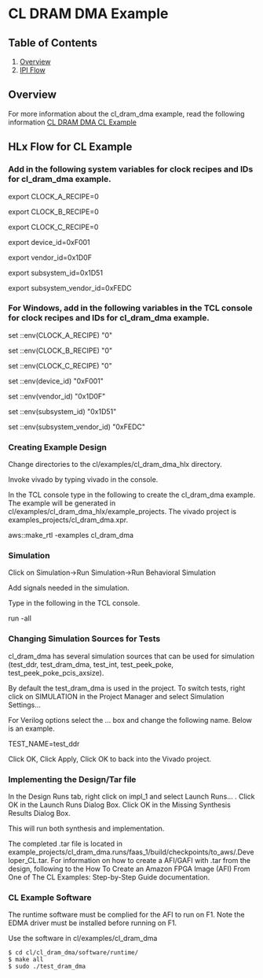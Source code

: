 # CL DRAM DMA Example

## Table of Contents

1. [Overview](#overview)
2. [IPI Flow](#hlx)


<a name="overview"></a>
## Overview

For more information about the cl\_dram\_dma example, read the following information [CL DRAM DMA CL Example](./../cl_dram_dma/README.md)

<a name="hlx"></a>
## HLx Flow for CL Example

### Add in the following system variables for clock recipes and IDs for cl\_dram\_dma example.

export CLOCK\_A\_RECIPE=0

export CLOCK\_B\_RECIPE=0

export CLOCK\_C\_RECIPE=0

export device\_id=0xF001

export vendor\_id=0x1D0F

export subsystem\_id=0x1D51

export subsystem\_vendor\_id=0xFEDC 

### For Windows, add in the following variables in the TCL console for clock recipes and IDs for cl\_dram\_dma example.

set ::env(CLOCK\_A\_RECIPE) "0"

set ::env(CLOCK\_B\_RECIPE) "0"

set ::env(CLOCK\_C\_RECIPE) "0"

set ::env(device\_id) "0xF001"

set ::env(vendor\_id) "0x1D0F"

set ::env(subsystem\_id) "0x1D51"

set ::env(subsystem\_vendor\_id) "0xFEDC"

### Creating Example Design

Change directories to the cl/examples/cl\_dram\_dma\_hlx directory.

Invoke vivado by typing vivado in the console.

In the TCL console type in the following to create the cl\_dram\_dma example.  The example will be generated in cl/examples/cl\_dram\_dma\_hlx/example_projects.  The vivado project is examples\_projects/cl\_dram\_dma.xpr.

aws::make\_rtl -examples cl\_dram\_dma

### Simulation
Click on Simulation->Run Simulation->Run Behavioral Simulation

Add signals needed in the simulation.

Type in the following in the TCL console.

run -all

### Changing Simulation Sources for Tests

cl\_dram\_dma has several simulation sources that can be used for simulation (test\_ddr, test\_dram\_dma, test\_int, test\_peek\_poke, test\_peek\_poke\_pcis\_axsize).  

By default the test\_dram\_dma is used in the project.  To switch tests, right click on SIMULATION in the Project Manager and select Simulation Settings…

For Verilog options select the … box and change the following name.  Below is an example.

TEST\_NAME=test\_ddr

Click OK, Click Apply, Click OK to back into the Vivado project.

### Implementing the Design/Tar file

In the Design Runs tab, right click on impl\_1 and select Launch Runs… . Click OK in the Launch Runs Dialog Box.  Click OK in the Missing Synthesis Results Dialog Box.

This will run both synthesis and implementation.

The completed .tar file is located in example\_projects/cl\_dram\_dma.runs/faas\_1/build/checkpoints/to\_aws/<timestamp>.Developer\_CL.tar.  For information on how to create a AFI/GAFI with .tar from the design, following to the How To Create an Amazon FPGA Image (AFI) From One of The CL Examples: Step-by-Step Guide documentation.

### CL Example Software

The runtime software must be complied for the AFI to run on F1.  Note the EDMA driver must be installed before running on F1.

Use the software in cl/examples/cl\_dram\_dma

    $ cd cl/cl_dram_dma/software/runtime/
    $ make all
    $ sudo ./test_dram_dma


